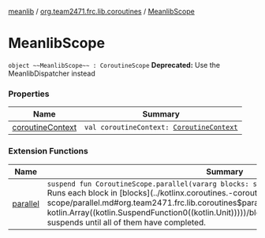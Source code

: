 [meanlib](../../index.md) / [org.team2471.frc.lib.coroutines](../index.md) / [MeanlibScope](./index.md)

# MeanlibScope

`object ~~MeanlibScope~~ : CoroutineScope`
**Deprecated:** Use the MeanlibDispatcher instead

### Properties

| Name | Summary |
|---|---|
| [coroutineContext](coroutine-context.md) | `val coroutineContext: `[`CoroutineContext`](https://kotlinlang.org/api/latest/jvm/stdlib/kotlin.coroutines/-coroutine-context/index.html) |

### Extension Functions

| Name | Summary |
|---|---|
| [parallel](../kotlinx.coroutines.-coroutine-scope/parallel.md) | `suspend fun CoroutineScope.parallel(vararg blocks: suspend () -> `[`Unit`](https://kotlinlang.org/api/latest/jvm/stdlib/kotlin/-unit/index.html)`): `[`Unit`](https://kotlinlang.org/api/latest/jvm/stdlib/kotlin/-unit/index.html)<br>Runs each block in [blocks](../kotlinx.coroutines.-coroutine-scope/parallel.md#org.team2471.frc.lib.coroutines$parallel(kotlinx.coroutines.CoroutineScope, kotlin.Array((kotlin.SuspendFunction0((kotlin.Unit)))))/blocks) in a child coroutine, and suspends until all of them have completed. |
